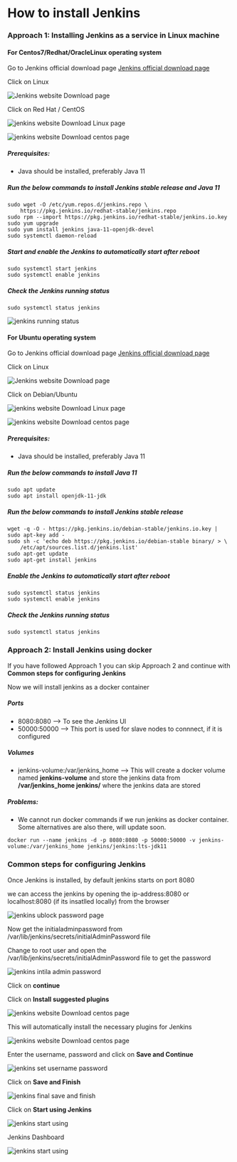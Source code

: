 # How to install Jenkins

### Approach 1: Installing Jenkins as a service in Linux machine

#### For Centos7/Redhat/OracleLinux operating system
Go to Jenkins official download page [Jenkins official download page](https://www.jenkins.io/doc/book/installing/)

Click on Linux

![Jenkins website Download page](/content/jenkins/tutorials/common/images/installation/jenkins-website-dowload-page.png)

Click on Red Hat / CentOS

![jenkins website Download Linux page](/content/jenkins/tutorials/common/images/installation/jenkins-website-download-linux-page.png)

![jenkins website Download centos page](/content/jenkins/tutorials/common/images/installation/jenkins-website-download-centos-page.png)

##### Prerequisites:
* Java should be installed, preferably Java 11

##### Run the below commands to install Jenkins stable release and Java 11
```Shell
sudo wget -O /etc/yum.repos.d/jenkins.repo \
    https://pkg.jenkins.io/redhat-stable/jenkins.repo
sudo rpm --import https://pkg.jenkins.io/redhat-stable/jenkins.io.key
sudo yum upgrade
sudo yum install jenkins java-11-openjdk-devel
sudo systemctl daemon-reload
```

##### Start and enable the Jenkins to automatically start after reboot
```Shell
sudo systemctl start jenkins
sudo systemctl enable jenkins
```

##### Check the Jenkins running status
```
sudo systemctl status jenkins
```
![jenkins running status](/content/jenkins/tutorials/common/images/installation/jenkins-running-status.png)

#### For Ubuntu operating system
Go to Jenkins official download page [Jenkins official download page](https://www.jenkins.io/doc/book/installing/)

Click on Linux

![Jenkins website Download page](/content/jenkins/tutorials/common/images/installation/jenkins-website-dowload-page.png)

Click on Debian/Ubuntu

![jenkins website Download Linux page](/content/jenkins/tutorials/common/images/installation/jenkins-website-download-linux-page-ubuntu.png)

![jenkins website Download centos page](/content/jenkins/tutorials/common/images/installation/jenkins-website-download-ubuntu-page.png)

##### Prerequisites:
* Java should be installed, preferably Java 11

##### Run the below commands to install Java 11
```
sudo apt update
sudo apt install openjdk-11-jdk
```

##### Run the below commands to install Jenkins stable release
```Shell
wget -q -O - https://pkg.jenkins.io/debian-stable/jenkins.io.key | sudo apt-key add -
sudo sh -c 'echo deb https://pkg.jenkins.io/debian-stable binary/ > \
    /etc/apt/sources.list.d/jenkins.list'
sudo apt-get update
sudo apt-get install jenkins
```

##### Enable the Jenkins to automatically start after reboot
```Shell
sudo systemctl status jenkins
sudo systemctl enable jenkins
```

##### Check the Jenkins running status
```
sudo systemctl status jenkins
```

### Approach 2: Install Jenkins using docker
If you have followed Approach 1 you can skip Approach 2 and continue with **Common steps for configuring Jenkins**

Now we will install jenkins as a docker container

##### Ports
* 8080:8080 --> To see the Jenkins UI
* 50000:50000 --> This port is used for slave nodes to connnect, if it is configured

##### Volumes
* jenkins-volume:/var/jenkins_home --> This will create a docker volume named **jenkins-volume** and store the jenkins data from **/var/jenkins_home jenkins/** where the jenkins data are stored

##### Problems:
* We cannot run docker commands if we run jenkins as docker container. Some alternatives are also there, will update soon.

```
docker run --name jenkins -d -p 8080:8080 -p 50000:50000 -v jenkins-volume:/var/jenkins_home jenkins/jenkins:lts-jdk11
```

<!---
**Optional:** If you want to run docker commands inside Jenkins use this approach
* Volume: /var/run/docker.sock:/var/run/docker.sock To execute docker commnads from jenkins
-->

### Common steps for configuring Jenkins
Once Jenkins is installed, by default jenkins starts on port 8080

we can access the jenkins by opening the ip-address:8080 or localhost:8080 (if its insatlled locally) from  the browser

![jenkins ublock password page](/content/jenkins/tutorials/common/images/installation/jenkins-unlock-password.png)

Now get the initialadminpassword from /var/lib/jenkins/secrets/initialAdminPassword file

Change to root user and open the /var/lib/jenkins/secrets/initialAdminPassword file to get the password

![jenkins intila admin password](/content/jenkins/tutorials/common/images/installation/jenkins-initial-admin-password.png)

Click on **continue**

Click on **Install suggested plugins** 

![jenkins website Download centos page](/content/jenkins/tutorials/common/images/installation/jenkins-suggested-plugins.png)

This will automatically install the necessary plugins for Jenkins

![jenkins website Download centos page](/content/jenkins/tutorials/common/images/installation/jenkins-suggested-plugins-installation.png)

Enter the username, password and click on **Save and Continue**

![jenkins set username password](/content/jenkins/tutorials/common/images/installation/jenkins-set-username-password.png)

Click on **Save and Finish**

![jenkins final save and finish](/content/jenkins/tutorials/common/images/installation/jenkins-finish.png)

Click on **Start using Jenkins**

![jenkins start using](/content/jenkins/tutorials/common/images/installation/jenkins-start-using.png)

Jenkins Dashboard

![jenkins start using](/content/jenkins/tutorials/common/images/installation/jenkins-dashboard.png)
